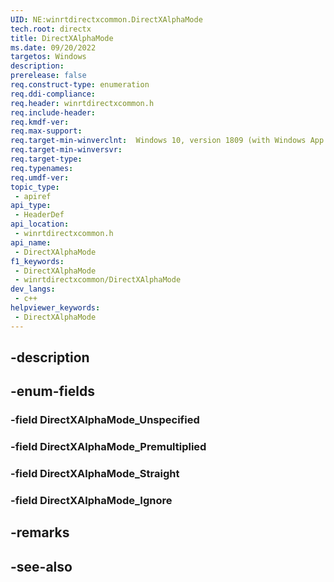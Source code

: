 ```yaml
---
UID: NE:winrtdirectxcommon.DirectXAlphaMode
tech.root: directx
title: DirectXAlphaMode
ms.date: 09/20/2022
targetos: Windows
description: 
prerelease: false
req.construct-type: enumeration
req.ddi-compliance: 
req.header: winrtdirectxcommon.h
req.include-header: 
req.kmdf-ver: 
req.max-support: 
req.target-min-winverclnt:  Windows 10, version 1809 (with Windows App SDK 1.0 or later)
req.target-min-winversvr: 
req.target-type: 
req.typenames: 
req.umdf-ver: 
topic_type:
 - apiref
api_type:
 - HeaderDef
api_location:
 - winrtdirectxcommon.h
api_name:
 - DirectXAlphaMode
f1_keywords:
 - DirectXAlphaMode
 - winrtdirectxcommon/DirectXAlphaMode
dev_langs:
 - c++
helpviewer_keywords:
 - DirectXAlphaMode
---
```


## -description

## -enum-fields

### -field DirectXAlphaMode_Unspecified

### -field DirectXAlphaMode_Premultiplied

### -field DirectXAlphaMode_Straight

### -field DirectXAlphaMode_Ignore

## -remarks

## -see-also

